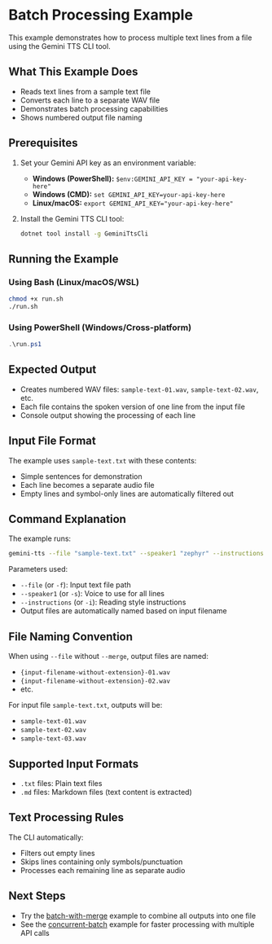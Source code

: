 # Batch Processing Example

This example demonstrates how to process multiple text lines from a file using the Gemini TTS CLI tool.

## What This Example Does

- Reads text lines from a sample text file
- Converts each line to a separate WAV file
- Demonstrates batch processing capabilities
- Shows numbered output file naming

## Prerequisites

1. Set your Gemini API key as an environment variable:
   - **Windows (PowerShell):** `$env:GEMINI_API_KEY = "your-api-key-here"`
   - **Windows (CMD):** `set GEMINI_API_KEY=your-api-key-here`
   - **Linux/macOS:** `export GEMINI_API_KEY="your-api-key-here"`

2. Install the Gemini TTS CLI tool:
   ```bash
   dotnet tool install -g GeminiTtsCli
   ```

## Running the Example

### Using Bash (Linux/macOS/WSL)
```bash
chmod +x run.sh
./run.sh
```

### Using PowerShell (Windows/Cross-platform)
```powershell
.\run.ps1
```

## Expected Output

- Creates numbered WAV files: `sample-text-01.wav`, `sample-text-02.wav`, etc.
- Each file contains the spoken version of one line from the input file
- Console output showing the processing of each line

## Input File Format

The example uses `sample-text.txt` with these contents:
- Simple sentences for demonstration
- Each line becomes a separate audio file
- Empty lines and symbol-only lines are automatically filtered out

## Command Explanation

The example runs:
```bash
gemini-tts --file "sample-text.txt" --speaker1 "zephyr" --instructions "Read aloud in a clear, pleasant voice"
```

Parameters used:
- `--file` (or `-f`): Input text file path
- `--speaker1` (or `-s`): Voice to use for all lines
- `--instructions` (or `-i`): Reading style instructions
- Output files are automatically named based on input filename

## File Naming Convention

When using `--file` without `--merge`, output files are named:
- `{input-filename-without-extension}-01.wav`
- `{input-filename-without-extension}-02.wav`
- etc.

For input file `sample-text.txt`, outputs will be:
- `sample-text-01.wav`
- `sample-text-02.wav` 
- `sample-text-03.wav`

## Supported Input Formats

- `.txt` files: Plain text files
- `.md` files: Markdown files (text content is extracted)

## Text Processing Rules

The CLI automatically:
- Filters out empty lines
- Skips lines containing only symbols/punctuation
- Processes each remaining line as separate audio

## Next Steps

- Try the [batch-with-merge](../batch-with-merge/) example to combine all outputs into one file
- See the [concurrent-batch](../concurrent-batch/) example for faster processing with multiple API calls